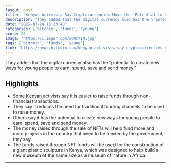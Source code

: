```yaml
---
layout: post
title:  "Kenyan Activists Say Cryptocurrencies Have the ‘Potential to Create New Ways for Young People to Earn’"
description: "They added that the digital currency also has the \"potential to create new ways for young people to earn, spend, save and send money.\""
date: "2022-07-24 13:23:48"
categories: ['bitcoin', 'funds', 'young']
score: 35
image: "https://i.imgur.com/wbWcY1M.jpg"
tags: ['bitcoin', 'funds', 'young']
link: "https://news.bitcoin.com/kenyan-activists-say-cryptocurrencies-have-the-potential-to-create-new-ways-for-young-people-to-earn/"
---
```


They added that the digital currency also has the \"potential to create new ways for young people to earn, spend, save and send money.\"

## Highlights

- Some Kenyan activists say it is easier to raise funds through non-financial transactions.
- They say it reduces the need for traditional funding channels to be used to raise money.
- Others say it has the potential to create new ways for young people to earn, spend, save and send money.
- The money raised through the sale of NFTs will help fund more and more projects in the country that need to be funded by the government, they say.
- The funds raised through NFT funds will be used for the construction of a giant plastic sculpture in Kenya, which was designed to help build a new museum of the same size as a museum of nature in Africa.

---
